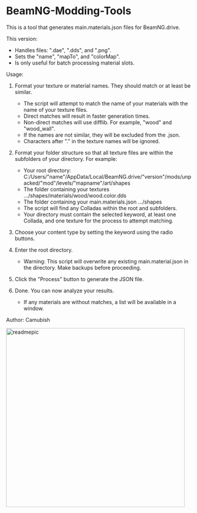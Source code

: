 # BeamNG-Modding-Tools
This is a tool that generates main.materials.json files for BeamNG.drive. 

This version:
- Handles files: ".dae", ".dds", and ".png".
- Sets the "name", "mapTo", and "colorMap".
- Is only useful for batch processing material slots.

Usage:
1. Format your texture or material names. They should match or at least be similar.
   - The script will attempt to match the name of your materials with the name of your texture files.
   - Direct matches will result in faster generation times.
   - Non-direct matches will use difflib. For example, "wood" and "wood_wall".
   - If the names are not similar, they will be excluded from the .json.
   - Characters after "." in the texture names will be ignored.

2. Format your folder structure so that all texture files are within the subfolders of your directory. For example:
   - Your root directory: C:/Users/"name"/AppData/Local/BeamNG.drive/"version"/mods/unpacked/"mod"/levels/"mapname"/art/shapes
   - The folder containing your textures .../shapes/materials/wood/wood.color.dds
   - The folder containing your main.materials.json .../shapes
   - The script will find any Colladas within the root and subfolders.
   - Your directory must contain the selected keyword, at least one Collada, and one texture for the process to attempt matching.

3. Choose your content type by setting the keyword using the radio buttons.

4. Enter the root directory.
   - Warning: This script will overwrite any existing main.material.json in the directory. Make backups before proceeding.

5. Click the "Process" button to generate the JSON file.

6. Done. You can now analyze your results.
   - If any materials are without matches, a list will be available in a window.

Author: Camubish

<img width="484" alt="readmepic" src="https://github.com/camubish/BeamNG-Modding-Tools/assets/144230011/ac7a2e52-38db-42c7-a6f2-9b975ee1f600">
